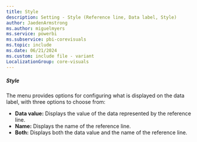 ```yaml
---
title: Style
description: Setting - Style (Reference line, Data label, Style)
author: JaedenArmstrong
ms.author: miguelmyers
ms.service: powerbi
ms.subservice: pbi-corevisuals
ms.topic: include
ms.date: 06/21/2024
ms.custom: include file - variant
LocalizationGroup: core-visuals
---
```

##### Style

The menu provides options for configuring what is displayed on the data label, with three options to choose from:
- **Data value:** Displays the value of the data represented by the reference line.
- **Name:** Displays the name of the reference line.
- **Both:** Displays both the data value and the name of the reference line.
